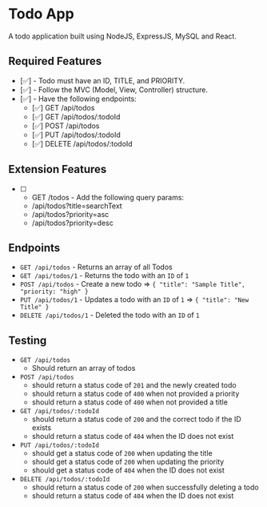 # Todo App

A todo application built using NodeJS, ExpressJS, MySQL and React.

## Required Features

- [✅] - Todo must have an ID, TITLE, and PRIORITY.
- [✅] - Follow the MVC (Model, View, Controller) structure.
- [✅] - Have the following endpoints:
  - [✅] GET /api/todos
  - [✅] GET /api/todos/:todoId
  - [✅] POST /api/todos
  - [✅] PUT /api/todos/:todoId
  - [✅] DELETE /api/todos/:todoId

## Extension Features

- [ ] - GET /todos - Add the following query params:
  - /api/todos?title=searchText
  - /api/todos?priority=asc
  - /api/todos?priority=desc

## Endpoints

- `GET /api/todos` - Returns an array of all Todos
- `GET /api/todos/1` - Returns the todo with an `ID` of `1`
- `POST /api/todos` - Create a new todo => `{ "title": "Sample Title", "priority: "high" }`
- `PUT /api/todos/1` - Updates a todo with an `ID` of `1` => `{ "title": "New Title" }`
- `DELETE /api/todos/1` - Deleted the todo with an `ID` of `1`

## Testing

- `GET /api/todos`
  - Should return an array of todos
- `POST /api/todos`
  - should return a status code of `201` and the newly created todo
  - should return a status code of `400` when not provided a priority
  - should return a status code of `400` when not provided a title
- `GET /api/todos/:todoId`
  - should return a status code of `200` and the correct todo if the ID exists
  - should return a status code of `404` when the ID does not exist
- `PUT /api/todos/:todoId`
  - should get a status code of `200` when updating the title
  - should get a status code of `200` when updating the priority
  - should get a status code of `404` when the ID does not exist
- `DELETE /api/todos/:todoId`
  - should return a status code of `200` when successfully deleting a todo
  - should return a status code of `404` when the ID does not exist
